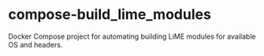 # compose-build_lime_modules
Docker Compose project for automating building LiME modules for available OS and headers.
